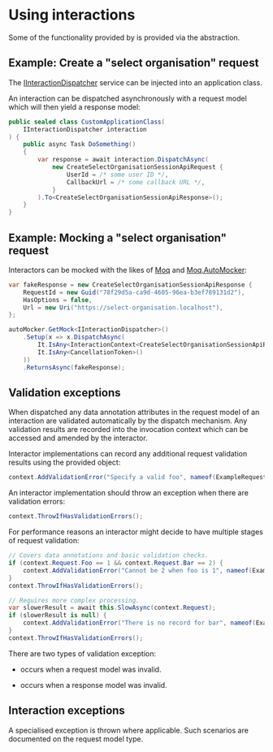 # Using interactions

Some of the functionality provided by [](xref:Dfe.SignIn.PublicApi.Client) is provided via the [](xref:Dfe.SignIn.Core.Framework.IInteractor`1) abstraction.

## Example: Create a "select organisation" request

The [IInteractionDispatcher](xref:Dfe.SignIn.Core.Framework.IInteractionDispatcher) service can be injected into an application class.

An interaction can be dispatched asynchronously with a request model which will then yield a response model:

```csharp
public sealed class CustomApplicationClass(
    IInteractionDispatcher interaction
) {
    public async Task DoSomething()
    {
        var response = await interaction.DispatchAsync(
            new CreateSelectOrganisationSessionApiRequest {
                UserId = /* some user ID */,
                CallbackUrl = /* some callback URL */,
            }
        ).To<CreateSelectOrganisationSessionApiResponse>();
    }
}
```

## Example: Mocking a "select organisation" request

Interactors can be mocked with the likes of [Moq](https://github.com/devlooped/moq) and [Moq.AutoMocker](https://github.com/moq/Moq.AutoMocker):

```csharp
var fakeResponse = new CreateSelectOrganisationSessionApiResponse {
    RequestId = new Guid("78f29d5a-ca9d-4605-96ea-b3ef789131d2"),
    HasOptions = false,
    Url = new Uri("https://select-organisation.localhost"),
};

autoMocker.GetMock<IInteractionDispatcher>()
    .Setup(x => x.DispatchAsync(
        It.IsAny<InteractionContext<CreateSelectOrganisationSessionApiRequest>>(),
        It.IsAny<CancellationToken>()
    ))
    .ReturnsAsync(fakeResponse);
```

## Validation exceptions

When dispatched any data annotation attributes in the request model of an interaction are validated automatically by the dispatch mechanism. Any validation results are recorded into the invocation context which can be accessed and amended by the interactor.

Interactor implementations can record any additional request validation results using the provided [](xref:Dfe.SignIn.Core.Framework.InteractionContext`1) object:

```csharp
context.AddValidationError("Specify a valid foo", nameof(ExampleRequest.Foo));
```

An interactor implementation should throw an exception when there are validation errors:

```csharp
context.ThrowIfHasValidationErrors();
```

For performance reasons an interactor might decide to have multiple stages of request validation:

```csharp
// Covers data annotations and basic validation checks.
if (context.Request.Foo == 1 && context.Request.Bar == 2) {
    context.AddValidationError("Cannot be 2 when foo is 1", nameof(ExampleRequest.Bar));
}
context.ThrowIfHasValidationErrors();

// Requires more complex processing.
var slowerResult = await this.SlowAsync(context.Request);
if (slowerResult is null) {
    context.AddValidationError("There is no record for bar", nameof(ExampleRequest.Bar));
}
context.ThrowIfHasValidationErrors();
```

There are two types of validation exception:

- [](xref:Dfe.SignIn.Core.Framework.InvalidRequestException) occurs when a request model was invalid.

- [](xref:Dfe.SignIn.Core.Framework.InvalidResponseException) occurs when a response model was invalid.

## Interaction exceptions

A specialised [](xref:Dfe.SignIn.Core.Framework.InteractionException) exception is thrown where applicable. Such scenarios are documented on the request model type.
